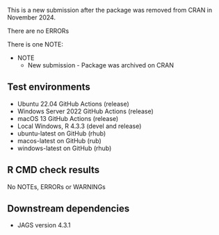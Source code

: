 This is a new submission after the package was removed from CRAN in November 2024. 

There are no ERRORs

There is one NOTE:

* NOTE
  - New submission - Package was archived on CRAN


## Test environments

* Ubuntu 22.04 GitHub Actions (release)
* Windows Server 2022 GitHub Actions (release)
* macOS 13 GitHub Actions (release)
* Local Windows, R 4.3.3 (devel and release)
* ubuntu-latest on GitHub (rhub)
* macos-latest on GitHub (rub)
* windows-latest on GitHub (rhub)

## R CMD check results

No NOTEs, ERRORs or WARNINGs


## Downstream dependencies

* JAGS version 4.3.1
